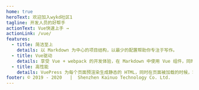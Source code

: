```yaml
---
home: true
heroText: 欢迎加入wykd社区1
tagline: 开发人员的好帮手
actionText: Vue快速上手 →
actionLink: /vue/
features:
  - title: 简洁至上
    details: 以 Markdown 为中心的项目结构，以最少的配置帮助你专注于写作。
  - title: Vue驱动
    details: 享受 Vue + webpack 的开发体验，在 Markdown 中使用 Vue 组件，同时可以使用 Vue 来开发自定义主题。
  - title: 高性能
    details: VuePress 为每个页面预渲染生成静态的 HTML，同时在页面被加载的时候，将作为 SPA 运行。
footer: © 2019 - 2020   |  Shenzhen Kainuo Technology Co. Ltd.             ICP备案证书号：粤ICP备19145588号
---
```


